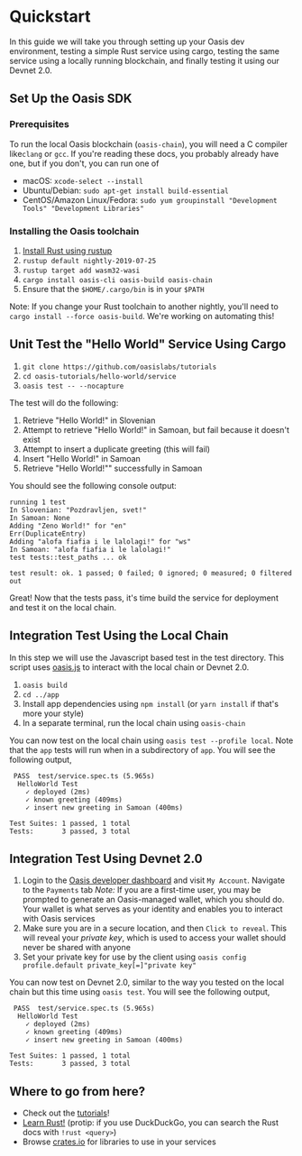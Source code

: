 # Quickstart

In this guide we will take you through setting up your Oasis dev environment, testing a simple Rust service using cargo, testing the same service using a locally running blockchain, and finally testing it using our Devnet 2.0.

## Set Up the Oasis SDK

### Prerequisites

To run the local Oasis blockchain (`oasis-chain`), you will need a C compiler like`clang` or `gcc`.
If you're reading these docs, you probably already have one, but if you don't, you can run one of

- macOS: `xcode-select --install`
- Ubuntu/Debian: `sudo apt-get install build-essential`
- CentOS/Amazon Linux/Fedora: `sudo yum groupinstall "Development Tools" "Development Libraries"`

### Installing the Oasis toolchain

1. [Install Rust using rustup](https://rustup.rs)
2. `rustup default nightly-2019-07-25`
3. `rustup target add wasm32-wasi`
4. `cargo install oasis-cli oasis-build oasis-chain`
5. Ensure that the `$HOME/.cargo/bin` is in your `$PATH`

Note: If you change your Rust toolchain to another nightly, you'll need to `cargo install --force oasis-build`.
We're working on automating this!

## Unit Test the "Hello World" Service Using Cargo

1. `git clone https://github.com/oasislabs/tutorials`
2. `cd oasis-tutorials/hello-world/service`
3. `oasis test -- --nocapture`

The test will do the following:

1. Retrieve "Hello World!" in Slovenian
2. Attempt to retrieve "Hello World!" in Samoan, but fail because it doesn't exist
3. Attempt to insert a duplicate greeting (this will fail)
4. Insert "Hello World!" in Samoan
5. Retrieve "Hello World!"" successfully in Samoan

You should see the following console output:

```
running 1 test
In Slovenian: "Pozdravljen, svet!"
In Samoan: None
Adding "Zeno World!" for "en"
Err(DuplicateEntry)
Adding "alofa fiafia i le lalolagi!" for "ws"
In Samoan: "alofa fiafia i le lalolagi!"
test tests::test_paths ... ok

test result: ok. 1 passed; 0 failed; 0 ignored; 0 measured; 0 filtered out
```

Great!
Now that the tests pass, it's time build the service for deployment and test it on the local chain.

## Integration Test Using the Local Chain

In this step we will use the Javascript based test in the test directory.
This script uses [oasis.js](https://github.com/oasislabs/oasis.js) to interact with the local chain or Devnet 2.0.

1. `oasis build`
2. `cd ../app`
3. Install app dependencies using `npm install` (or `yarn install` if that's more your style)
4. In a separate terminal, run the local chain using `oasis-chain`

You can now test on the local chain using `oasis test --profile local`. Note that the `app` tests will run when in a subdirectory of `app`. You will see the following output,

```
 PASS  test/service.spec.ts (5.965s)
  HelloWorld Test
    ✓ deployed (2ms)
    ✓ known greeting (409ms)
    ✓ insert new greeting in Samoan (400ms)

Test Suites: 1 passed, 1 total
Tests:       3 passed, 3 total
```

## Integration Test Using Devnet 2.0

1. Login to the [Oasis developer dashboard](https://dashboard.oasiscloud-staging.net) and visit `My Account`. Navigate to the `Payments` tab
_Note:_ If you are a first-time user, you may be prompted to generate an Oasis-managed wallet, which you should do. Your wallet is what serves as your identity and enables you to interact with Oasis services
2. Make sure you are in a secure location, and then `Click to reveal`. This will reveal your _private key_, which is used to access your wallet should never be shared with anyone
3. Set your private key for use by the client using `oasis config profile.default private_key[=]"private key"`

You can now test on Devnet 2.0, similar to the way you tested on the local chain but this time using `oasis test`.
You will see the following output,

```
 PASS  test/service.spec.ts (5.965s)
  HelloWorld Test
    ✓ deployed (2ms)
    ✓ known greeting (409ms)
    ✓ insert new greeting in Samoan (400ms)

Test Suites: 1 passed, 1 total
Tests:       3 passed, 3 total
```

## Where to go from here?

- Check out the [tutorials](/tutorials/ballot)!
- [Learn Rust!](https://doc.rust-lang.org/book/) (protip: if you use DuckDuckGo, you can search the Rust docs with `!rust <query>`)
- Browse [crates.io](https://crates.io) for libraries to use in your services
